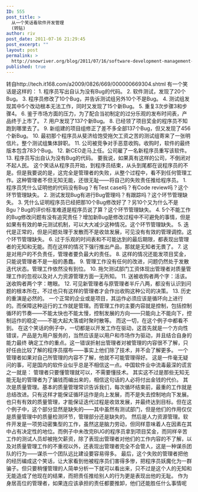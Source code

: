 ```yaml
---
ID: 555
post_title: >
  从一个笑话看软件开发管理
  (转贴)
author: riv
post_date: 2011-07-16 21:29:45
post_excerpt: ""
layout: post
permalink: >
  http://snowriver.org/blog/2011/07/16/software-development-management-from-a-jok/
published: true
---
```

转自http://tech.it168.com/a2009/0826/669/000000669304.shtml
有一个笑话是这样的：
    1. 程序员写出自认为没有Bug的代码。
    2. 软件测试，发现了20个Bug。
    3. 程序员修改了10个Bug，并告诉测试组另外10个不是Bug。
    4. 测试组发现其中5个改动根本无法工作，同时又发现了15个新Bug。
    5. 重复3次步骤3和步骤4。
    6. 鉴于市场方面的压力，为了配合当初制定的过分乐观的发布时间表，产品终于上市了。
    7. 用户发现了137个新Bug。
    8. 已经领了项目奖金的程序员不知跑到哪里去了。
    9. 新组建的项目组修正了差不多全部137个Bug，但又发现了456个新Bug。
    10. 最初那个程序员从斐济给饱受拖欠工资之苦的测试组寄来了一张明信片。整个测试组集体辞职。
    11. 公司被竞争对手恶意收购。收购时，软件的最终版本包含783个Bug。
    12. 新CEO走马上任。公司雇了一名新程序员重写该软件。
    13. 程序员写出自认为没有Bug的代码。
    要我说，如果真有这样的公司，不倒闭对不起人民。<!--more-->
    这个笑话从程序员开始，到程序员结束，从头到尾都在说程序员的不是。但是我要说的是，这完全是管理者的失败，从整个过程中，看不到任何管理工作。这种管理者不但无知无能，还很无耻——将自己的失败责任推给程序员。
    1. 程序员凭什么证明他的代码没有Bug？有Test case吗？有Code review吗？这个环节管理缺失。
    2. 测试发现Bug有进行Bug管理吗？有跟踪吗？这个环节管理缺失。
    3. 凭什么证明程序员已经把那10个Bug修改好了？另10个又为什么不是Bgu？Bug的评价标准难道是程序员说了算？这个环节管理缺失。
    4. 5个不能工作的Bug修改问题有没有追究责任？增加新Bug是修改过程中不可避免的事情，但是如果有有效的单元测试机制，可以大大减少这种情况。这个环节管理缺失。
    5. 迭代是正常的，但是问题处理于发散而不是收敛发展，可见没有有效的管理调控。这个环节管理缺失。
    6. 过于乐观的时间表和不可能达到的最后期限，都表现出管理者的无知和无能。而在这样的情况下强行推出产品，那就是无知者无畏了。
    7. 这是对用户的不负责任，管理者要负最大的责任。
    8. 这样的情况还能发项目奖金，只能说管理者不是一般的愚蠢。
    9. 管理工作没有任何的改进，问题仍然处于发散迭代状态。管理工作依然没有到位。
    10. 拖欠测试部门工资体现出管理者对质量管理工作的忽视以及对人力资源管理方面一无所知。
    11. 送被收购者两个字：活该。送收购者两个字：瞎眼。
    12. 可见新管理者与原管理者半斤八两，都没有认识到问题的根本所在。不过也只有这样的管理者才会作出收购这种公司的决策。
    13. 历史的重演是必然的。
    一个正常的企业或是项目，其运作必须应该是循环向上进行的。而保障这种运行的工作就是管理。而管理工作的主要内容就是控制，包括控制循环的节奏——不能太快也不能太慢，控制发展的方向——只能向上不能向下，控制运作的稳定——不能大起大落或时聚时散等。
    而这一切，在这个例子中都看不到。
    在这个笑话的例子中，一切都是以开发工作在驱动，这首先就是一个方向性错误，产品是为用户服务的，当然应该是以用户和市场作为驱动，并且结合自身的能力最终 确定工作的重点。这一错误折射出管理者对被管理的内容很不了解，只好任由比较了解的程序员摆布——事实上他们除了技术，并不会了解更多。
    一个管理者如果对自己所管理的内容不了解，他就不可能管理得好。
    这是一件毫无疑问的事，可是国内的软件业似乎总是不相信这一点。中国软件业中流毒最深的谎言之一就是：
    管理者只要懂管理就可以，不需要懂技术。
    其实这不过是那些无知无能无耻的管理者为了骗钱而编出来的，相信这句话的人必将付出金钱的代价。
    其次是质量管理。基本的质量管理常识告诉我们，每次循环结束前，最重的工作就是总结改进。只有这样才能保证循环运作是向上发展，而不是失去控制地向下发展。也只有有效的质量管理，才能保证迭代过程是收敛发展，并最终达到目标。但在这个例子中，这个部分显然是缺失的——其中虽然有测试部门，但是他们的作用仅仅是质量管理中的质量检测环节，管理部分还是缺失的。
    然后是人力资源管理。软件开发是一项劳动密集型的工作，虽然这是脑力劳动，但同样意味着人在因素在其中占有决定性的地位。而例子中未改完BUG的程序员拿到项目奖金，而同样辛苦工作的测试人员却被拖欠薪资，除了表现出管理者对他们的工作内容的不了解，以及对质量管理工作的不重视以外，还表现出管理者完全不会管人，这是一种谋杀团队的行为——谋杀一个团队远比建设要容易得多。
    最后，这个失败的管理者把他的经历编成这个笑话，让大家看到他被程序员们害得多惨，把程序员妖魔化为一群骗子。但只要稍懂管理的人简单分析一下就可以看出来，只不过是这个人的无知和无能造成了他现在的结果，而把责任推给别人的行为更是表现出他的无耻。
    作为身居高位的管理者，如果连应该承担的责任都要推卸，他们还能胜任什么事情呢